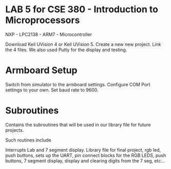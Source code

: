 # LAB 5 for CSE 380 - Introduction to Microprocessors

NXP - LPC2138 - ARM7 - Microcontroller

Download Keil UVision 4 or Keil UVision 5. Create a new new project. Link the 4 files. We also used Putty for the display and testing.

# Armboard Setup

Switch from simulator to the armboard settings. Configure COM Port settings to your own. Set baud rate to 9600. 

# Subroutines

Contains the subroutines that will be used in our library file for future projects.

Such routines include 

Interrupts Lab and 7 segment display. Library file for final project, rgb led, push buttons, sets up the UART, pin connect blocks for the RGB LEDS, push buttons, 7 segment display, display and clearing digits from the 7 seg, etc...
